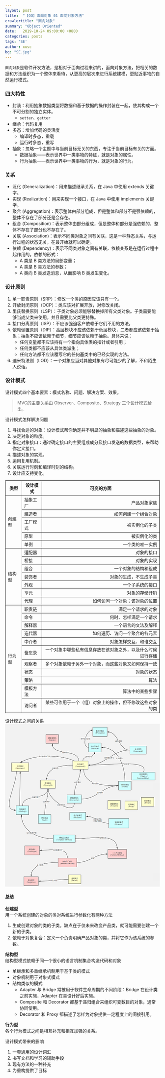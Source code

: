 ```yaml
---
layout: post
title:  "【OO】面向对象 01 面向对象方法"
crawlertitle: "面向对象"
summary: "Object Oriented"
date:   2019-10-24 09:00:00 +0800
categories: posts
tags: 'SE'
author: xusc
bg: "SE.jpg"
---
```


`面向对象`是软件开发方法，是相对于面向过程来讲的，面向对象方法，把相关的数据和方法组织为一个整体来看待，从更高的层次来进行系统建模，更贴近事物的自然运行模式。

### 四大特性
- 封装：利用抽象数据类型将数据和基于数据的操作封装在一起，使其构成一个不可分割的独立实体。
  - `setter`、`getter`
- 继承：代码复用
- 多态：增加代码的灵活度
  - 编译时多态，重载
  - 运行时多态，重写
- 抽象：忽略一个主题中与当前目标无关的东西，专注于当前目标有关的方面。
  - 数据抽象——表示世界中一类事物的特征，就是对象的属性。
  - 行为抽象——表示世界中一类事物的行为，就是对象的行为。

### 关系
- 泛化 (Generalization)：用来描述继承关系，在 Java 中使用 extends 关键字。
- 实现 (Realization)：用来实现一个接口，在 Java 中使用 implements 关键字。
- 聚合 (Aggregation)：表示整体由部分组成，但是整体和部分不是强依赖的，整体不存在了部分还是会存在。
- 组合 (Composition)：表示整体由部分组成，但是整体和部分是强依赖的，整体不存在了部分也不存在了。
- 关联 (Association)：表示不同类对象之间有关联，这是一种静态关系，与运行过程的状态无关，在最开始就可以确定。
- 依赖 (Dependency)：表示不同类对象之间有关联，依赖关系是在运行过程中起作用的。依赖的形式：
  - A 类是 B 类方法的局部变量；
  - A 类是 B 类方法的参数；
  - A 类向 B 类发送消息，从而影响 B 类发生变化。

### 设计原则
1. 单一职责原则（SRP）：修改一个类的原因应该只有一个。
2. 开放封闭原则（OCP）：类应该对扩展开放，对修改关闭。
3. 里氏替换原则（LSP）：子类对象必须能够替换掉所有父类对象。子类需要能够当成父类来使用，并且需要比父类更特殊。
4. 接口分离原则（ISP）：不应该强迫客户依赖于它们不用的方法。
5. 依赖倒置原则（DIP）：高层模块不应该依赖于低层模块，二者都应该依赖于抽象；抽象不应该依赖于细节，细节应该依赖于抽象。具体来说：
   - 任何变量都不应该持有一个指向具体类的指针或者引用；
   - 任何类都不应该从具体类派生；
   - 任何方法都不应该覆写它的任何基类中的已经实现的方法。
6. 迪米特法则（LOD）：一个对象应当对其他对象有尽可能少的了解，不和陌生人说话。

### 设计模式
设计模式四个基本要素：模式名称、问题、解决方案、效果。

> MVC的主要关系由 Observer、Composite、Strategy 三个设计模式给出。

设计模式怎样解决问题
1. 寻找合适的对象：设计模式帮你确定并不明显的抽象和描述这些抽象的对象。
2. 决定对象的粒度。
3. 指定对象接口：通过确定接口的主要组成成分及接口发送的数据类型，来帮助你定义接口。
4. 描述对象的实现。
5. 运用复用机制。
6. 关联运行时刻和编译时刻的结构。
7. 设计应支持变化。

<table border="1">
    <tr>
        <th>类型</th>
        <th>设计模式</th>
        <th>可变的方面</th>
    </tr>
    <tr>
        <td rowspan="5">创建型</td>
        <td>抽象工厂</td>
        <td align="right">产品对象家族</td>
    </tr>
    <tr>
        <td>建造者</td>
        <td align="right">如何创建一个组合对象</td>
    </tr>
    <tr>
        <td>工厂模式</td>
        <td align="right">被实例化的子类</td>
    </tr>
    <tr>
        <td>原型</td>
        <td align="right">被实例化的类</td>
    </tr>
    <tr>
        <td>单例</td>
        <td align="right">一个类的唯一实例</td>
    </tr>
    <tr>
        <td rowspan="7">结构型</td>
        <td>适配器</td>
        <td align="right">对象的接口</td>
    </tr>
    <tr>
        <td>桥接</td>
        <td align="right">对象的实现</td>
    </tr>
    <tr>
        <td>组合</td>
        <td align="right">一个对象的结构和组成</td>
    </tr>
    <tr>
        <td>装饰者</td>
        <td align="right">对象的生成，不生成子类</td>
    </tr>
    <tr>
        <td>外观</td>
        <td align="right">一个子系统的接口</td>
    </tr>
    <tr>
        <td>享元</td>
        <td align="right">对象的存储开销</td>
    </tr>
    <tr>
        <td>代理</td>
        <td align="right">如何访问一个对象；该对象的位置</td>
    </tr>
    <tr>
        <td rowspan="11">行为型</td>
        <td>职责链</td>
        <td align="right">满足一个请求的对象</td>
    </tr>
    <tr>
        <td>命令</td>
        <td align="right">何时、怎样满足一个请求</td>
    </tr>
    <tr>
        <td>解释器</td>
        <td align="right">一个语言的文法及解释</td>
    </tr>
    <tr>
        <td>迭代器</td>
        <td align="right">如何遍历、访问一个聚合的各元素</td>
    </tr>
    <tr>
        <td>中介者</td>
        <td align="right">对象怎样交互、和谁交互</td>
    </tr>
    <tr>
        <td>备忘录</td>
        <td align="right">一个对象中哪些私有信息存放在该对象之外，以及什么时候进行存储</td>
    </tr>
    <tr>
        <td>观察者</td>
        <td align="right">多个对象依赖于另外一个对象，而这些对象又如何保持一致</td>
    </tr>
    <tr>
        <td>状态</td>
        <td align="right">对象的状态</td>
    </tr>
    <tr>
        <td>策略</td>
        <td align="right">算法</td>
    </tr>
    <tr>
        <td>模板方法</td>
        <td align="right">算法中的某些步骤</td>
    </tr>
    <tr>
        <td>访问者</td>
        <td align="right">某些可作用于一个（组）对象上的操作，但不修改这些对象的类</td>
    </tr>
</table>

设计模式之间的关系
![](/assets/images/2020/designpattern.png)

#### 总结
**创建型**  
用一个系统创建的对象的类对系统进行参数化有两种方法
1. 生成创建对象的类的子类。缺点在于仅未来改变产品类，就可能需要创建一个新的子类。
2. 依赖于对象复合：定义一个负责明确产品对象的类，并将它作为该系统的参数。

**结构型**  
结构型模式依赖于同一个很小的语言机制集合构造代码和对象
- 单继承和多重继承机制用于基于类的模式
- 对象机制用于对象式模式
- 结构类似的模式
  - Adapter 与 Bridge 常被用于软件生命周期的不同阶段：Bridge 在设计类之前实施，Adapter 在类设计好后实施。
  - Composite 和 Decorator 都基于递归组合来组织可变数目的对象，通常协同使用。
  - Decorator 和 Proxy 都描述了怎样为对象提供一定程度上的间接引用。

**行为型**  
各个行为模式之间是相互补充和相互加强的关系。

设计模式带来的影响
1. 一套通用的设计词汇
2. 书写文档和学习的辅助手段
3. 现有方法的一种补充
4. 为重构提供了目标